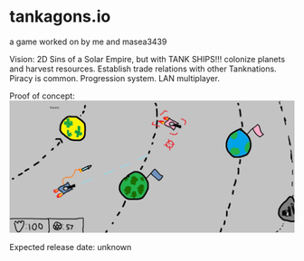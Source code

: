 # tankagons.io
a game worked on by me and masea3439 

Vision:
2D Sins of a Solar Empire, but with TANK SHIPS!!!
colonize planets and harvest resources. Establish trade relations with other Tanknations. Piracy is common. Progression system. LAN multiplayer. 

Proof of concept:
![alt text](TankagonsProofofConcept.png)


Expected release date: unknown



